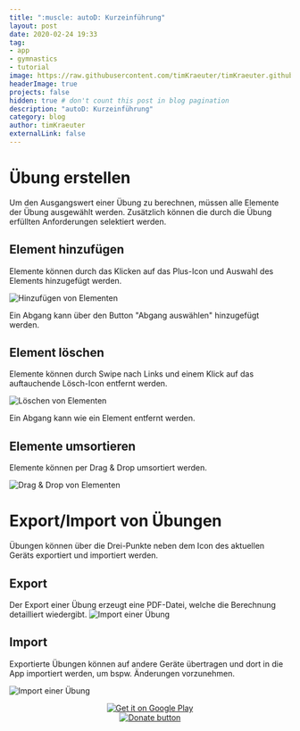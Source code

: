 ```yaml
---
title: ":muscle: autoD: Kurzeinführung"
layout: post
date: 2020-02-24 19:33
tag:
- app
- gymnastics
- tutorial
image: https://raw.githubusercontent.com/timKraeuter/timKraeuter.github.io/master/assets/images/playstore_icon.png
headerImage: true
projects: false
hidden: true # don't count this post in blog pagination
description: "autoD: Kurzeinführung"
category: blog
author: timKraeuter
externalLink: false
---
```


# Übung erstellen
Um den Ausgangswert einer Übung zu berechnen, müssen alle Elemente der Übung ausgewählt werden. Zusätzlich können die durch die Übung erfüllten Anforderungen selektiert werden.
## Element hinzufügen
Elemente können durch das Klicken auf das Plus-Icon und Auswahl des Elements hinzugefügt werden.

![Hinzufügen von Elementen](https://raw.githubusercontent.com/timKraeuter/timKraeuter.github.io/master/assets/images/tutorial/add_de.gif)

Ein Abgang kann über den Button "Abgang auswählen" hinzugefügt werden.

## Element löschen
Elemente können durch Swipe nach Links und einem Klick auf das auftauchende Lösch-Icon entfernt werden.

![Löschen von Elementen](https://raw.githubusercontent.com/timKraeuter/timKraeuter.github.io/master/assets/images/tutorial/delete_de.gif)

Ein Abgang kann wie ein Element entfernt werden.

## Elemente umsortieren
Elemente können per Drag & Drop umsortiert werden.

![Drag & Drop von Elementen](https://raw.githubusercontent.com/timKraeuter/timKraeuter.github.io/master/assets/images/tutorial/sort_de.gif)

# Export/Import von Übungen
Übungen können über die Drei-Punkte neben dem Icon des aktuellen Geräts exportiert und importiert werden.

## Export
Der Export einer Übung erzeugt eine PDF-Datei, welche die Berechnung detailliert wiedergibt.
![Import einer Übung](https://raw.githubusercontent.com/timKraeuter/timKraeuter.github.io/master/assets/images/tutorial/export_de.gif)

## Import
Exportierte Übungen können auf andere Geräte übertragen und dort in die App importiert werden, um bspw. Änderungen vorzunehmen.

![Import einer Übung](https://raw.githubusercontent.com/timKraeuter/timKraeuter.github.io/master/assets/images/tutorial/import_de.gif)

<div class="breaker"></div>

<div style="text-align:center">
<a href='https://play.google.com/store/apps/details?id=de.tk.autoD&pcampaignid=pcampaignidMKT-Other-global-all-co-prtnr-py-PartBadge-Mar2515-1'><img alt='Get it on Google Play' src='https://play.google.com/intl/en_us/badges/static/images/badges/en_badge_web_generic.png'/></a>
</div>

<div style="text-align:center">
<a href='https://www.paypal.me/timKraeuter'><img alt='Donate button' src='https://raw.githubusercontent.com/timKraeuter/timKraeuter.github.io/master/assets/images/tutorial/donate.gif'/></a>
</div>
